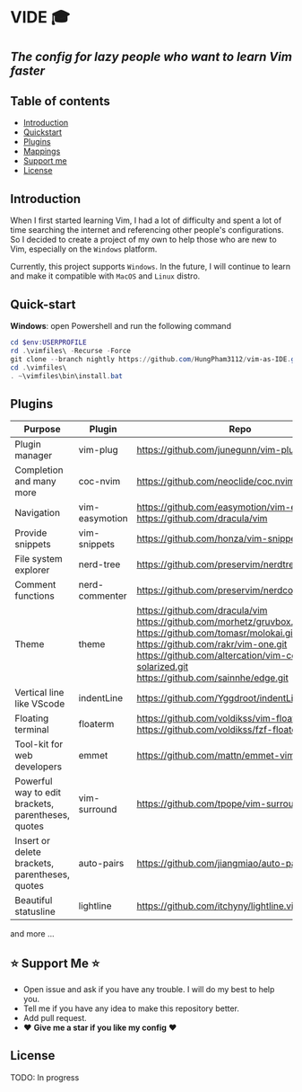 # VIDE :mortar_board:

## _The config for lazy people who want to learn Vim faster_

## Table of contents

- [Introduction](#introduction)
- [Quickstart](#quickstart)
- [Plugins](#plugins)
- [Mappings](#mappings)
- [Support me](#support-me)
- [License](#license)

## Introduction

When I first started learning Vim, I had a lot of difficulty and spent a lot of
time searching the internet and referencing other people's configurations. So I
decided to create a project of my own to help those who are new to Vim,
especially on the `Windows` platform.

Currently, this project supports `Windows`. In the future, I will continue to
learn and make it compatible with `MacOS` and `Linux` distro.

## Quick-start

__Windows__: open Powershell and run the following command

```powershell
cd $env:USERPROFILE
rd .\vimfiles\ -Recurse -Force
git clone --branch nightly https://github.com/HungPham3112/vim-as-IDE.git vimfiles
cd .\vimfiles\
. ~\vimfiles\bin\install.bat
```

## Plugins  

| Purpose | Plugin | Repo |
| ------ | ------ | ------ |
| Plugin manager | vim-plug | <https://github.com/junegunn/vim-plug.git> |
| Completion and many more | coc-nvim | <https://github.com/neoclide/coc.nvim.git> |
| Navigation | vim-easymotion | <https://github.com/easymotion/vim-easymotion><br><https://github.com/dracula/vim> |
| Provide snippets | vim-snippets | <https://github.com/honza/vim-snippets> |
| File system explorer | nerd-tree |  <https://github.com/preservim/nerdtree.git> |
| Comment functions | nerd-commenter | <https://github.com/preservim/nerdcommenter.git> |
| Theme | theme  | <https://github.com/dracula/vim><br> <https://github.com/morhetz/gruvbox.git><br> <https://github.com/tomasr/molokai.git><br> <https://github.com/rakr/vim-one.git><br> <https://github.com/altercation/vim-colors-solarized.git><br> <https://github.com/sainnhe/edge.git><br> |
| Vertical line like VScode| indentLine  | <https://github.com/Yggdroot/indentLine.git> |
| Floating terminal | floaterm  | <https://github.com/voldikss/vim-floaterm.git><br><https://github.com/voldikss/fzf-floaterm.git>|
| Tool-kit for web developers | emmet  |   <https://github.com/mattn/emmet-vim.git> |
| Powerful way to edit<br>brackets, parentheses, quotes | vim-surround  |  <https://github.com/tpope/vim-surround.git>|
| Insert or delete<br>brackets, parentheses, quotes | auto-pairs  |  <https://github.com/jiangmiao/auto-pairs> |
| Beautiful statusline | lightline |  <https://github.com/itchyny/lightline.vim> |
and more ...

## :star: Support Me :star:

- Open issue and ask if you have any trouble. I will do my best to help you.
- Tell me if you have any idea to make this repository better.
- Add pull request.  
- :heart: __Give me a star if you like my config__ :heart:

## License
TODO: In progress
